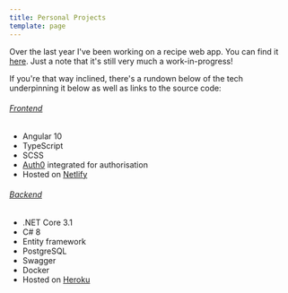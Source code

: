```yaml
---
title: Personal Projects
template: page
---
```


Over the last year I've been working on a recipe web app. You can find it [here](https://recipeasy.netlify.app/). Just a note that it's still very much a work-in-progress!

If you're that way inclined, there's a rundown below of the tech underpinning it below as well as links to the source code:

###### [Frontend](https://github.com/aellwood/recipeasy)

- Angular 10
- TypeScript
- SCSS
- [Auth0](https://www.auth0.com) integrated for authorisation
- Hosted on [Netlify](https://www.netlify.com)

###### [Backend](https://github.com/aellwood/recipeasy-api)

- .NET Core 3.1
- C# 8
- Entity framework
- PostgreSQL
- Swagger
- Docker
- Hosted on [Heroku](https://www.heroku.com)